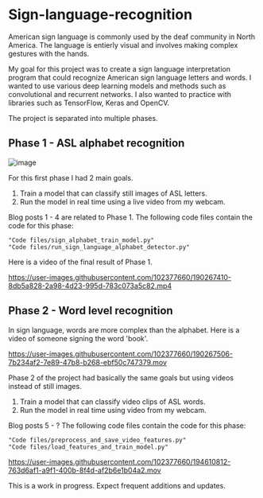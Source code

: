 # Sign-language-recognition

American sign language is commonly used by the deaf community in North America. The language is entierly visual and involves making complex gestures with the hands. 

My goal for this project was to create a sign language interpretation program that could recognize American sign language letters and words.
I wanted to use various deep learning models and methods such as convolutional and recurrent networks. I also wanted to practice with libraries such as TensorFlow, Keras and OpenCV.

The project is separated into multiple phases. 

## Phase 1 - ASL alphabet recognition

![image](https://user-images.githubusercontent.com/102377660/188241142-5a4b53ac-6798-4414-ba48-04d25f66d2d6.png)

For this first phase I had 2 main goals. 

1. Train a model that can classify still images of ASL letters. 
2. Run the model in real time using a live video from my webcam.

Blog posts 1 - 4 are related to Phase 1. 
The following code files contain the code for this phase:

```
"Code files/sign_alphabet_train_model.py"
"Code files/run_sign_language_alphabet_detector.py"
```

Here is a video of the final result of Phase 1.


https://user-images.githubusercontent.com/102377660/190267410-8db5a828-2a98-4d23-995d-783c073a5c82.mp4


## Phase 2 - Word level recognition

In sign language, words are more complex than the alphabet. Here is a video of someone signing the word 'book'.

https://user-images.githubusercontent.com/102377660/190267506-7b234af2-7e89-47b8-b268-ebf50c747379.mov


Phase 2 of the project had basically the same goals but using videos instead of still images.

1. Train a model that can classify video clips of ASL words. 
2. Run the model in real time using video from my webcam. 


Blog posts 5 - ?
The following code files contain the code for this phase:

```
"Code files/preprocess_and_save_video_features.py"
"Code files/load_features_and_train_model.py"
```


https://user-images.githubusercontent.com/102377660/194610812-763d6af1-a9f1-400b-8f4d-af2b6e1b04a2.mov



This is a work in progress. Expect frequent additions and updates.
